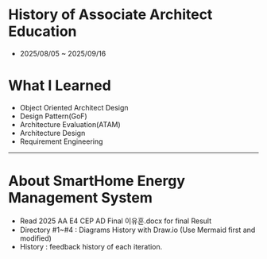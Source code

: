 # History of Associate Architect Education
* 2025/08/05 ~ 2025/09/16

# What I Learned
* Object Oriented Architect Design
* Design Pattern(GoF)
* Architecture Evaluation(ATAM)
* Architecture Design
* Requirement Engineering

---
# About SmartHome Energy Management System
* Read 2025 AA E4 CEP AD Final 이유훈.docx for final Result
* Directory #1~#4 : Diagrams History with Draw.io (Use Mermaid first and modified)
* History : feedback history of each iteration.
